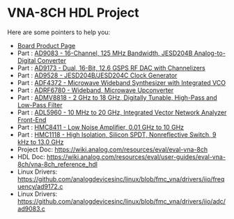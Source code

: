 # VNA-8CH HDL Project

Here are some pointers to help you:
  * [Board Product Page](https://www.analog.com/eval-vna-8ch)
  * Part : [AD9083 - 16-Channel, 125 MHz Bandwidth, JESD204B Analog-to-Digital Converter](https://www.analog.com/ad9083)
  * Part : [AD9173 - Dual, 16-Bit, 12.6 GSPS RF DAC with Channelizers](https://www.analog.com/ad9173)
  * Part : [AD9528 - JESD204B/JESD204C Clock Generator](https://www.analog.com/ad9528)
  * Part : [ADF4372 - Microwave Wideband Synthesizer with Integrated VCO](https://www.analog.com/ad9528)
  * Part : [ADRF6780 - Wideband, Microwave Upconverter](https://www.analog.com/adrf6780sc)
  * Part : [ADMV8818 - 2 GHz to 18 GHz, Digitally Tunable, High-Pass and Low-Pass Filter](https://www.analog.com/ADMV8818)
  * Part : [ADL5960 - 10 MHz to 20 GHz, Integrated Vector Network Analyzer Front-End](https://www.analog.com/adl5960)
  * Part : [HMC8411 - Low Noise Amplifier, 0.01 GHz to 10 GHz](https://www.analog.com/hmc8411)
  * Part : [HMC1118 - High Isolation, Silicon SPDT, Nonreflective Switch, 9 kHz to 13.0 GHz](https://www.analog.com/hmc1118)
  * Project Doc: https://wiki.analog.com/resources/eval/eval-vna-8ch
  * HDL Doc: https://wiki.analog.com/resources/eval/user-guides/eval-vna-8ch/vna-8ch_reference_hdl
  * Linux Drivers: https://github.com/analogdevicesinc/linux/blob/fmc_vna/drivers/iio/frequency/ad9172.c
  * Linux Drivers: https://github.com/analogdevicesinc/linux/blob/fmc_vna/drivers/iio/adc/ad9083.c
